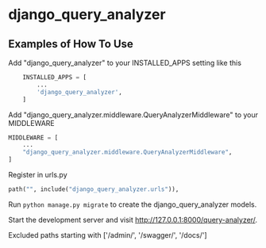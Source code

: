 # django_query_analyzer

## Examples of How To Use

Add "django_query_analyzer" to your INSTALLED_APPS setting like this

```python
    INSTALLED_APPS = [
        ...
        'django_query_analyzer',
    ]
```

Add "django_query_analyzer.middleware.QueryAnalyzerMiddleware" to your MIDDLEWARE

```python
MIDDLEWARE = [
    ...
    "django_query_analyzer.middleware.QueryAnalyzerMiddleware",
]
```

Register in urls.py

```python
path("", include("django_query_analyzer.urls")),
```

Run `python manage.py migrate` to create the django_query_analyzer models.

Start the development server and visit http://127.0.0.1:8000/query-analyzer/.

Excluded paths starting with ['/admin/', '/swagger/', '/docs/']
